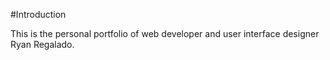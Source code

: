 #Introduction

This is the personal portfolio of web developer and user interface designer Ryan Regalado.
